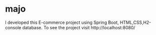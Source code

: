 # majo
I developed this E-commerce project using Spring Boot, HTML,CSS,H2-console database. To see the project visit http://localhost:8080/
